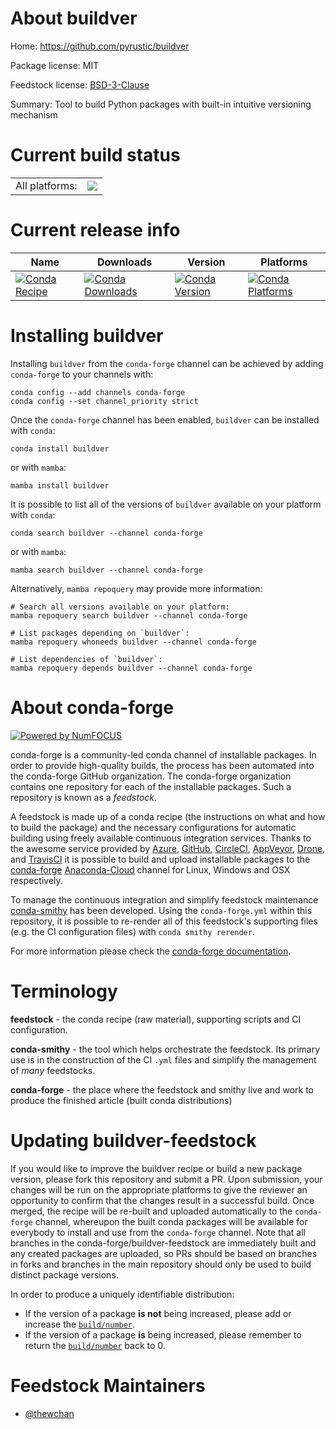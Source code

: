 About buildver
==============

Home: https://github.com/pyrustic/buildver

Package license: MIT

Feedstock license: [BSD-3-Clause](https://github.com/conda-forge/buildver-feedstock/blob/main/LICENSE.txt)

Summary: Tool to build Python packages with built-in intuitive versioning mechanism

Current build status
====================


<table><tr><td>All platforms:</td>
    <td>
      <a href="https://dev.azure.com/conda-forge/feedstock-builds/_build/latest?definitionId=16527&branchName=main">
        <img src="https://dev.azure.com/conda-forge/feedstock-builds/_apis/build/status/buildver-feedstock?branchName=main">
      </a>
    </td>
  </tr>
</table>

Current release info
====================

| Name | Downloads | Version | Platforms |
| --- | --- | --- | --- |
| [![Conda Recipe](https://img.shields.io/badge/recipe-buildver-green.svg)](https://anaconda.org/conda-forge/buildver) | [![Conda Downloads](https://img.shields.io/conda/dn/conda-forge/buildver.svg)](https://anaconda.org/conda-forge/buildver) | [![Conda Version](https://img.shields.io/conda/vn/conda-forge/buildver.svg)](https://anaconda.org/conda-forge/buildver) | [![Conda Platforms](https://img.shields.io/conda/pn/conda-forge/buildver.svg)](https://anaconda.org/conda-forge/buildver) |

Installing buildver
===================

Installing `buildver` from the `conda-forge` channel can be achieved by adding `conda-forge` to your channels with:

```
conda config --add channels conda-forge
conda config --set channel_priority strict
```

Once the `conda-forge` channel has been enabled, `buildver` can be installed with `conda`:

```
conda install buildver
```

or with `mamba`:

```
mamba install buildver
```

It is possible to list all of the versions of `buildver` available on your platform with `conda`:

```
conda search buildver --channel conda-forge
```

or with `mamba`:

```
mamba search buildver --channel conda-forge
```

Alternatively, `mamba repoquery` may provide more information:

```
# Search all versions available on your platform:
mamba repoquery search buildver --channel conda-forge

# List packages depending on `buildver`:
mamba repoquery whoneeds buildver --channel conda-forge

# List dependencies of `buildver`:
mamba repoquery depends buildver --channel conda-forge
```


About conda-forge
=================

[![Powered by
NumFOCUS](https://img.shields.io/badge/powered%20by-NumFOCUS-orange.svg?style=flat&colorA=E1523D&colorB=007D8A)](https://numfocus.org)

conda-forge is a community-led conda channel of installable packages.
In order to provide high-quality builds, the process has been automated into the
conda-forge GitHub organization. The conda-forge organization contains one repository
for each of the installable packages. Such a repository is known as a *feedstock*.

A feedstock is made up of a conda recipe (the instructions on what and how to build
the package) and the necessary configurations for automatic building using freely
available continuous integration services. Thanks to the awesome service provided by
[Azure](https://azure.microsoft.com/en-us/services/devops/), [GitHub](https://github.com/),
[CircleCI](https://circleci.com/), [AppVeyor](https://www.appveyor.com/),
[Drone](https://cloud.drone.io/welcome), and [TravisCI](https://travis-ci.com/)
it is possible to build and upload installable packages to the
[conda-forge](https://anaconda.org/conda-forge) [Anaconda-Cloud](https://anaconda.org/)
channel for Linux, Windows and OSX respectively.

To manage the continuous integration and simplify feedstock maintenance
[conda-smithy](https://github.com/conda-forge/conda-smithy) has been developed.
Using the ``conda-forge.yml`` within this repository, it is possible to re-render all of
this feedstock's supporting files (e.g. the CI configuration files) with ``conda smithy rerender``.

For more information please check the [conda-forge documentation](https://conda-forge.org/docs/).

Terminology
===========

**feedstock** - the conda recipe (raw material), supporting scripts and CI configuration.

**conda-smithy** - the tool which helps orchestrate the feedstock.
                   Its primary use is in the construction of the CI ``.yml`` files
                   and simplify the management of *many* feedstocks.

**conda-forge** - the place where the feedstock and smithy live and work to
                  produce the finished article (built conda distributions)


Updating buildver-feedstock
===========================

If you would like to improve the buildver recipe or build a new
package version, please fork this repository and submit a PR. Upon submission,
your changes will be run on the appropriate platforms to give the reviewer an
opportunity to confirm that the changes result in a successful build. Once
merged, the recipe will be re-built and uploaded automatically to the
`conda-forge` channel, whereupon the built conda packages will be available for
everybody to install and use from the `conda-forge` channel.
Note that all branches in the conda-forge/buildver-feedstock are
immediately built and any created packages are uploaded, so PRs should be based
on branches in forks and branches in the main repository should only be used to
build distinct package versions.

In order to produce a uniquely identifiable distribution:
 * If the version of a package **is not** being increased, please add or increase
   the [``build/number``](https://docs.conda.io/projects/conda-build/en/latest/resources/define-metadata.html#build-number-and-string).
 * If the version of a package **is** being increased, please remember to return
   the [``build/number``](https://docs.conda.io/projects/conda-build/en/latest/resources/define-metadata.html#build-number-and-string)
   back to 0.

Feedstock Maintainers
=====================

* [@thewchan](https://github.com/thewchan/)

